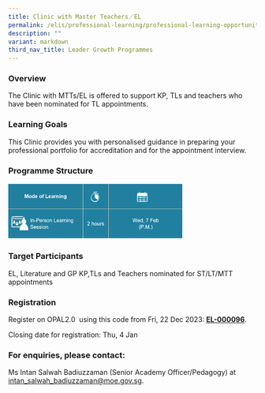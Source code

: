 ```yaml
---
title: Clinic with Master Teachers／EL
permalink: /elis/professional-learning/professional-learning-opportunities/clinic-with-master-teachers-el/
description: ""
variant: markdown
third_nav_title: Leader Growth Programmes
---
```

### Overview
The Clinic with MTTs/EL is offered to support KP, TLs and teachers who have been nominated for TL appointments.

### Learning Goals

This Clinic provides you with personalised guidance in preparing your professional portfolio for accreditation and for the appointment interview.

### Programme Structure

<img src="/images/clinic%20with%20master%20teachers.png" style="width:70%">
		 
### Target Participants

EL, Literature and GP KP,TLs and Teachers nominated for ST/LT/MTT appointments

### Registration
Register on&nbsp;OPAL2.0 &nbsp;using this code from Fri, 22 Dec 2023:&nbsp;[**EL-000096**]().  

Closing date for registration: Thu, 4 Jan
		 
### For enquiries, please contact:  
Ms Intan Salwah Badiuzzaman (Senior Academy Officer/Pedagogy) at <a href="mailto:intan_salwah_badiuzzaman@moe.gov.sg">intan_salwah_badiuzzaman@moe.gov.sg.</a>